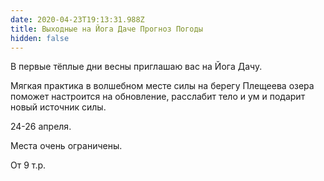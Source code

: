 ```yaml
---
date: 2020-04-23T19:13:31.988Z
title: Выходные на Йога Даче Прогноз Погоды
hidden: false
---
```

В первые тёплые дни весны приглашаю вас на Йога Дачу. 

Мягкая практика в волшебном месте силы на берегу Плещеева озера поможет настроится на обновление, расслабит тело и ум и подарит новый источник силы.

24-26 апреля.

Места очень ограничены.

От 9 т.р.
